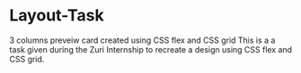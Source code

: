 # Layout-Task
3 columns preveiw card created using CSS flex and CSS grid
This is a a task given during the Zuri Internship to recreate a design using CSS flex and CSS grid.
